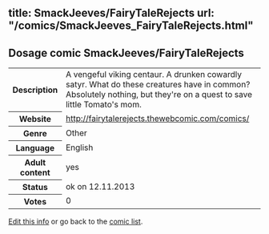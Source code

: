 title: SmackJeeves/FairyTaleRejects
url: "/comics/SmackJeeves_FairyTaleRejects.html"
---
Dosage comic SmackJeeves/FairyTaleRejects
-----------------------------------------

<p id="msg"></p>
<script type="text/javascript">
if (window.location.search === '?edit_info_mail=sent_ok') {
  var elem = document.getElementById("msg");
  elem.innerHTML = 'Edited information sucessfully sent for review, which is usually done daily. Thanks!';
  elem.className = 'ok';
}
</script>
<table class="comicinfo">
<tr>
<th>Description</th><td>A vengeful viking centaur. A drunken cowardly satyr. What do these creatures have in common? Absolutely nothing, but they're on a quest to save little Tomato's mom.</td>
</tr>
<tr>
<th>Website</th><td><a href="http://fairytalerejects.thewebcomic.com/comics/">http://fairytalerejects.thewebcomic.com/comics/</a></td>
</tr>
<tr>
<th>Genre</th><td>Other</td>
</tr>
<tr>
<th>Language</th><td>English</td>
</tr>
<tr>
<th>Adult content</th><td>yes</td>
</tr>
<tr>
<th>Status</th><td>ok on 12.11.2013</td>
</tr>
<tr>
<th>Votes</th><td>0</td>
</tr>
</table>

[Edit this info](SmackJeeves_FairyTaleRejects_edit.html) or go back to the [comic list](../comic-index.html).
